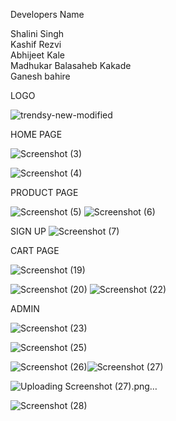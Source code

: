 Developers Name 

Shalini Singh<br>
Kashif Rezvi<br>
Abhijeet Kale<br>
Madhukar Balasaheb Kakade<br>
Ganesh bahire

LOGO

![trendsy-new-modified](https://user-images.githubusercontent.com/107534386/221490432-2176031a-5013-4c10-909e-bba47d6fc99f.png)


HOME PAGE

![Screenshot (3)](https://user-images.githubusercontent.com/107534386/221490495-b11efa2e-2992-497d-bf90-be48e22022c2.png)

![Screenshot (4)](https://user-images.githubusercontent.com/107534386/221490242-a308f6a3-f60a-4814-b18d-98775c060db4.png)

PRODUCT PAGE

![Screenshot (5)](https://user-images.githubusercontent.com/107534386/221490283-c19e2529-a9ee-4e8f-8861-83e6d7ae361b.png)
![Screenshot (6)](https://user-images.githubusercontent.com/107534386/221490292-80be7b05-0faa-435b-9a36-16c2bba9104a.png)

SIGN UP
![Screenshot (7)](https://user-images.githubusercontent.com/107534386/221490336-4a2d5172-3af1-468a-91f8-fba35cd9bc3d.png)

CART PAGE

![Screenshot (19)](https://user-images.githubusercontent.com/107534386/221490661-ee1c8e54-d682-4bde-b12f-58bb317ea7e7.png)


![Screenshot (20)](https://user-images.githubusercontent.com/107534386/221490690-1ffae479-f905-482a-a3fd-fd347abd145d.png)
![Screenshot (22)](https://user-images.githubusercontent.com/107534386/221490735-6571cefb-4102-40c0-b07b-d12437350a64.png)


ADMIN

![Screenshot (23)](https://user-images.githubusercontent.com/107534386/221490758-2aa24146-f792-420a-b7ab-08cec597b516.png)


![Screenshot (25)](https://user-images.githubusercontent.com/107534386/221490769-95c81387-4474-4df5-a372-2e2db33f8920.png)

![Screenshot (26)](https://user-images.githubusercontent.com/107534386/221490797-3936c421-972b-4c8f-8eb2-df4450dde368.png)![Screenshot (27)](https://user-images.githubusercontent.com/107534386/221490826-f70a214d-908f-4c74-ae38-0eeda4a70ee1.png)

![Uploading Screenshot (27).png…]()




![Screenshot (28)](https://user-images.githubusercontent.com/107534386/221490839-f933fe79-dfab-4067-b5e6-3cb93ac953b9.png)
